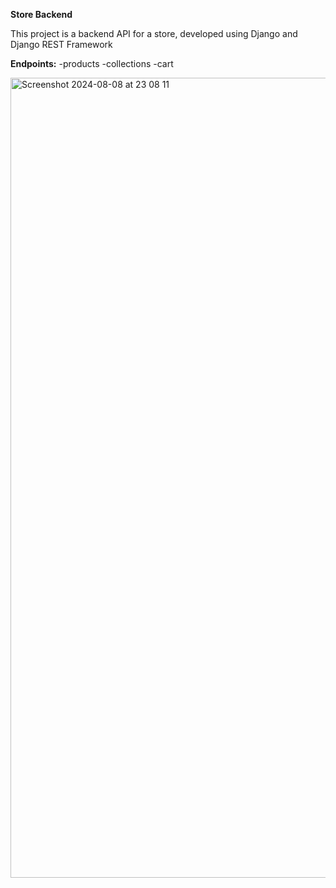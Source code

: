 **Store Backend**

This project is a backend API for a store, developed using Django and Django REST Framework

**Endpoints:**
-products
-collections
-cart

<img width="1280" alt="Screenshot 2024-08-08 at 23 08 11" src="https://github.com/user-attachments/assets/0c1e3e1a-eff5-4969-ab95-427219824b85">
